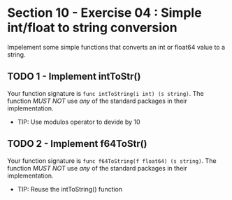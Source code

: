 # Section 10 - Exercise 04 : Simple int/float to string conversion

Impelement some simple functions that converts an int or float64 value to a string.

## TODO 1 - Implement intToStr()

Your function signature is `func intToString(i int) (s string)`. The function _MUST NOT_ use _any_ of the standard packages in their implementation.

- TIP: Use modulos operator to devide by 10

## TODO 2 - Implement f64ToStr()

Your function signature is `func f64ToString(f float64) (s string)`. The function _MUST NOT_ use _any_ of the standard packages in their implementation.

- TIP: Reuse the intToString() function
